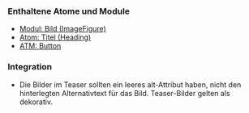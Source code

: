 ### Enthaltene Atome und Module
* [Modul: Bild (ImageFigure)](../image_figure/image_figure.html)
* [Atom: Titel (Heading)](../../atoms/headings/headings.html)
* [ATM: Button](../../atoms/button/button.html)
 
### Integration

 
* Die Bilder im Teaser sollten ein leeres alt-Attribut haben, nicht den hinterlegten Alternativtext für das Bild. Teaser-Bilder gelten als dekorativ. 
